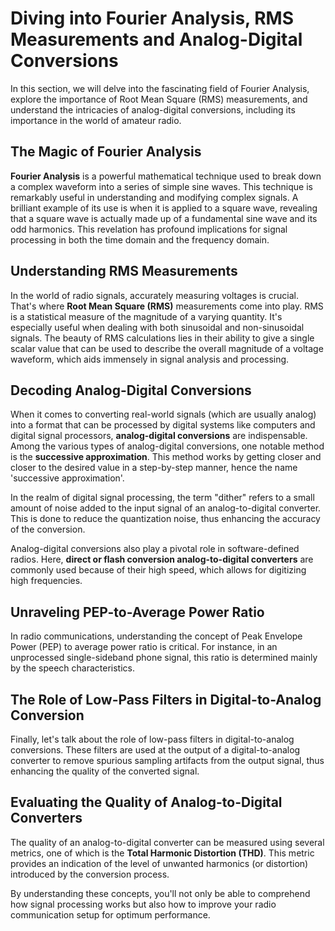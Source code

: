 # Diving into Fourier Analysis, RMS Measurements and Analog-Digital Conversions
In this section, we will delve into the fascinating field of Fourier Analysis, explore the importance of Root Mean Square (RMS) measurements, and understand the intricacies of analog-digital conversions, including its importance in the world of amateur radio.

## The Magic of Fourier Analysis
**Fourier Analysis** is a powerful mathematical technique used to break down a complex waveform into a series of simple sine waves. This technique is remarkably useful in understanding and modifying complex signals. A brilliant example of its use is when it is applied to a square wave, revealing that a square wave is actually made up of a fundamental sine wave and its odd harmonics. This revelation has profound implications for signal processing in both the time domain and the frequency domain.

## Understanding RMS Measurements
In the world of radio signals, accurately measuring voltages is crucial. That's where **Root Mean Square (RMS)** measurements come into play. RMS is a statistical measure of the magnitude of a varying quantity. It's especially useful when dealing with both sinusoidal and non-sinusoidal signals. The beauty of RMS calculations lies in their ability to give a single scalar value that can be used to describe the overall magnitude of a voltage waveform, which aids immensely in signal analysis and processing.

## Decoding Analog-Digital Conversions
When it comes to converting real-world signals (which are usually analog) into a format that can be processed by digital systems like computers and digital signal processors, **analog-digital conversions** are indispensable. Among the various types of analog-digital conversions, one notable method is the **successive approximation**. This method works by getting closer and closer to the desired value in a step-by-step manner, hence the name 'successive approximation'. 

In the realm of digital signal processing, the term "dither" refers to a small amount of noise added to the input signal of an analog-to-digital converter. This is done to reduce the quantization noise, thus enhancing the accuracy of the conversion. 

Analog-digital conversions also play a pivotal role in software-defined radios. Here, **direct or flash conversion analog-to-digital converters** are commonly used because of their high speed, which allows for digitizing high frequencies. 

## Unraveling PEP-to-Average Power Ratio
In radio communications, understanding the concept of Peak Envelope Power (PEP) to average power ratio is critical. For instance, in an unprocessed single-sideband phone signal, this ratio is determined mainly by the speech characteristics. 

## The Role of Low-Pass Filters in Digital-to-Analog Conversion
Finally, let's talk about the role of low-pass filters in digital-to-analog conversions. These filters are used at the output of a digital-to-analog converter to remove spurious sampling artifacts from the output signal, thus enhancing the quality of the converted signal. 

## Evaluating the Quality of Analog-to-Digital Converters
The quality of an analog-to-digital converter can be measured using several metrics, one of which is the **Total Harmonic Distortion (THD)**. This metric provides an indication of the level of unwanted harmonics (or distortion) introduced by the conversion process.

By understanding these concepts, you'll not only be able to comprehend how signal processing works but also how to improve your radio communication setup for optimum performance.